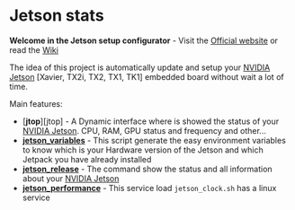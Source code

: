 # Jetson stats 
**Welcome in the Jetson setup configurator** - Visit the [Official website](http://rnext.it/project/jetson-easy/) or read the [Wiki](https://github.com/rbonghi/jetson_stat/wiki)

The idea of this project is automatically update and setup your [NVIDIA Jetson][NVIDIA Jetson] [Xavier, TX2i, TX2, TX1, TK1] embedded board without wait a lot of time.

Main features:
* [**jtop**][jtop] - A Dynamic interface where is showed the status of your [NVIDIA Jetson][NVIDIA Jetson]. CPU, RAM, GPU status and frequency and other...
* [**jetson_variables**][jetson_variables] - This script generate the easy environment variables to know which is your Hardware version of the Jetson and which Jetpack you have already installed
* [**jetson_release**][jetson_release] - The command show the status and all information about your [NVIDIA Jetson][NVIDIA Jetson]
* [**jetson_performance**][jetson_performance] - This service load `jetson_clock.sh` has a linux service


[top]: https://github.com/rbonghi/jetson_stat/wiki/jtop
[jetson_variables]: https://github.com/rbonghi/jetson_stat/wiki/jetson_variables
[jetson_release]: https://github.com/rbonghi/jetson_stat/wiki/jetson_release
[jetson_performance]: https://github.com/rbonghi/jetson_stat/wiki/jetson_performance
[NVIDIA]: https://www.nvidia.com/
[NVIDIA Jetson]: http://www.nvidia.com/object/embedded-systems-dev-kits-modules.html
